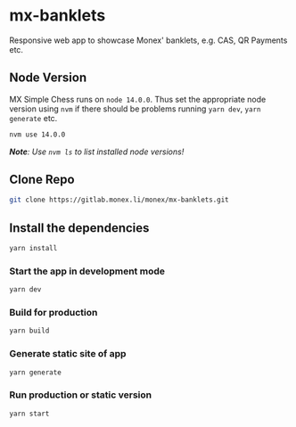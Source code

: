 # mx-banklets

Responsive web app to showcase Monex' banklets, e.g. CAS, QR Payments etc.

## Node Version

MX Simple Chess runs on `node 14.0.0`. Thus set the appropriate node version using `nvm` if there should be problems running `yarn dev`, `yarn generate` etc.

```bash
nvm use 14.0.0
```

_**Note**: Use `nvm ls` to list installed node versions!_

## Clone Repo

```bash
git clone https://gitlab.monex.li/monex/mx-banklets.git
```

## Install the dependencies

```bash
yarn install
```

### Start the app in development mode

```bash
yarn dev
```

### Build for production

```bash
yarn build
```

### Generate static site of app

```bash
yarn generate
```

### Run production or static version

```bash
yarn start
```
